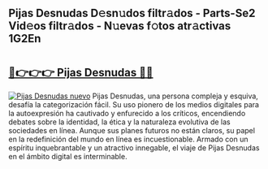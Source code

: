 ## Pijas Desnudas D𝚎sn𝚞dos filtr𝚊dos - Parts-Se2 Vid𝚎os filtr𝚊dos - N𝚞evas f𝚘tos atr𝚊ctivas 1G2En

# <h2><a href="http://mb5jaq.tromn.icu/?c=Pijas+Desnudas">🔗👉👉👉 Pijas Desnudas 🔗🔗</a></h2>

[![Pijas Desnudas nuevo](https://i.imgur.com/pEAQMta.gif)](http://mb5jaq.tromn.icu/?c=Pijas+Desnudas)
Pijas Desnudas, una persona compleja y esquiva, desafía la categorización fácil. Su uso pionero de los medios digitales para la autoexpresión ha cautivado y enfurecido a los críticos, encendiendo debates sobre la identidad, la ética y la naturaleza evolutiva de las sociedades en línea. Aunque sus planes futuros no están claros, su papel en la redefinición del mundo en línea es incuestionable. Armado con un espíritu inquebrantable y un atractivo innegable, el viaje de Pijas Desnudas en el ámbito digital es interminable.
